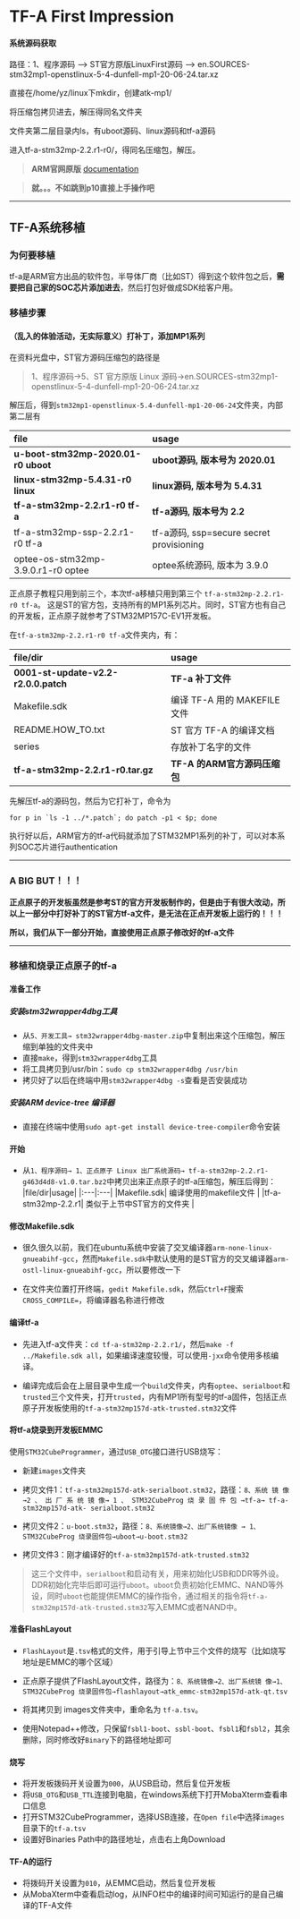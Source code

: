 # TF-A First Impression

#### 系统源码获取
路径：1、程序源码 --> ST官方原版LinuxFirst源码 --> en.SOURCES-stm32mp1-openstlinux-5-4-dunfell-mp1-20-06-24.tar.xz 


直接在/home/yz/linux下mkdir，创建atk-mp1/

将压缩包拷贝进去，解压得同名文件夹

文件夹第二层目录内ls，有uboot源码、linux源码和tf-a源码

进入tf-a-stm32mp-2.2.r1-r0/，得同名压缩包，解压。


>**ARM官网原版** [documentation](https://trustedfirmware-a.readthedocs.io/en/latest/index.html) 

>**就。。。不如跳到p10直接上手操作吧**

------


## TF-A系统移植

### 为何要移植

tf-a是ARM官方出品的软件包，半导体厂商（比如ST）得到这个软件包之后，**需要把自己家的SOC芯片添加进去**，然后打包好做成SDK给客户用。

### 移植步骤

#### （乱入的体验活动，无实际意义）打补丁，添加MP1系列
在资料光盘中，ST官方源码压缩包的路径是 
>1、程序源码→5、ST 官方原版 Linux 源码→en.SOURCES-stm32mp1-openstlinux-5-4-dunfell-mp1-20-06-24.tar.xz

解压后，得到`stm32mp1-openstlinux-5.4-dunfell-mp1-20-06-24`文件夹，内部第二层有


|file|usage|
|:---|:---|
|**u-boot-stm32mp-2020.01-r0 uboot** | **uboot源码, 版本号为 2020.01**|
|**linux-stm32mp-5.4.31-r0 linux** | **linux源码, 版本号为 5.4.31**|
|**tf-a-stm32mp-2.2.r1-r0 tf-a** | **tf-a源码, 版本号为 2.2**|
|tf-a-stm32mp-ssp-2.2.r1-r0 tf-a | tf-a源码, ssp=secure secret provisioning|
|optee-os-stm32mp-3.9.0.r1-r0 optee |optee系统源码, 版本为 3.9.0|

正点原子教程只用到前三个，本次tf-a移植只用到第三个 `tf-a-stm32mp-2.2.r1-r0 tf-a`。 这是ST的官方包，支持所有的MP1系列芯片。同时，ST官方也有自己的开发板，正点原子就参考了STM32MP157C-EV1开发板。

在`tf-a-stm32mp-2.2.r1-r0 tf-a`文件夹内，有：

|file/dir|usage|
|:---|:---|
|**0001-st-update-v2.2-r2.0.0.patch**|**TF-a 补丁文件**|
|Makefile.sdk|编译 TF-A 用的 MAKEFILE文件|
|README.HOW_TO.txt| ST 官方 TF-A 的编译文档|
|series| 存放补丁名字的文件|
|**tf-a-stm32mp-2.2.r1-r0.tar.gz** |**TF-A 的ARM官方源码压缩包**|

先解压tf-a的源码包，然后为它打补丁，命令为
```
for p in `ls -1 ../*.patch`; do patch -p1 < $p; done
```
执行好以后，ARM官方的tf-a代码就添加了STM32MP1系列的补丁，可以对本系列SOC芯片进行authentication

-----

### A BIG BUT！！！
**正点原子的开发板虽然是参考ST的官方开发板制作的，但是由于有很大改动，所以上一部分中打好补丁的ST官方tf-a文件，是无法在正点开发板上运行的！！！**

**所以，我们从下一部分开始，直接使用正点原子修改好的tf-a文件**


------

### 移植和烧录正点原子的tf-a

#### 准备工作

##### 安装stm32wrapper4dbg工具

* 从`5、开发工具→ stm32wrapper4dbg-master.zip`中复制出来这个压缩包，解压缩到单独的文件夹中
* 直接`make`，得到`stm32wrapper4dbg`工具
* 将工具拷贝到/usr/bin：`sudo cp stm32wrapper4dbg /usr/bin`
* 拷贝好了以后在终端中用`stm32wrapper4dbg -s`查看是否安装成功

##### 安装ARM device-tree 编译器

* 直接在终端中使用`sudo apt-get install device-tree-compiler`命令安装

#### 开始
* 从`1、程序源码→ 1、正点原子 Linux 出厂系统源码→ tf-a-stm32mp-2.2.r1-g463d4d8-v1.0.tar.bz2`中拷贝出来正点原子的tf-a压缩包，解压后得到：
|file/dir|usage|
|:---|:---|
|Makefile.sdk| 编译使用的makefile文件 |
|tf-a-stm32mp-2.2.r1| 类似于上节中ST官方的文件夹 |

#### 修改Makefile.sdk

* 很久很久以前，我们在ubuntu系统中安装了交叉编译器`arm-none-linux-gnueabihf-gcc`，然而`Makefile.sdk`中默认使用的是ST官方的交叉编译器`arm-ostl-linux-gnueabihf-gcc`，所以要修改一下

* 在文件夹位置打开终端，`gedit Makefile.sdk`，然后`Ctrl+F`搜索`CROSS_COMPILE=`，将编译器名称进行修改

#### 编译tf-a

* 先进入tf-a文件夹：`cd tf-a-stm32mp-2.2.r1/`，然后`make -f ../Makefile.sdk all`，如果编译速度较慢，可以使用`-jxx`命令使用多核编译。

* 编译完成后会在上层目录中生成一个`build`文件夹，内有`optee`、`serialboot`和`trusted`三个文件夹，打开`trusted`，内有MP1所有型号的tf-a固件，包括正点原子开发板使用的`tf-a-stm32mp157d-atk-trusted.stm32`文件

#### 将tf-a烧录到开发板EMMC

使用`STM32CubeProgrammer`，通过`USB_OTG`接口进行USB烧写：

* 新建`images`文件夹

* 拷贝文件1：`tf-a-stm32mp157d-atk-serialboot.stm32`，路径：`8、系统
镜 像 →2 、 出 厂 系 统 镜 像→ 1 、 STM32CubeProg 烧 录 固 件 包 →tf-a→ tf-a-stm32mp157d-atk-
serialboot.stm32`

* 拷贝文件2：`u-boot.stm32`，路径：`8、系统镜像→2、出厂系统镜像
→ 1、STM32CubeProg 烧录固件包→uboot→u-boot.stm32`

* 拷贝文件3：刚才编译好的`tf-a-stm32mp157d-atk-trusted.stm32`

> 这三个文件中，`serialboot`和启动有关，用来初始化USB和DDR等外设。DDR初始化完毕后即可运行`uboot`。`uboot`负责初始化EMMC、NAND等外设，同时`uboot`也能提供EMMC的操作指令，通过相关的指令将`tf-a-stm32mp157d-atk-trusted.stm32`写入EMMC或者NAND中。

#### 准备FlashLayout

* `FlashLayout`是`.tsv`格式的文件，用于引导上节中三个文件的烧写（比如烧写地址是EMMC的哪个区域）

* 正点原子提供了FlashLayout文件，路径为：`8、系统镜像→2、出厂系统镜
像→1、STM32CubeProg 烧录固件包→flashlayout→atk_emmc-stm32mp157d-atk-qt.tsv` 

* 将其拷贝到 images文件夹中，重命名为 `tf-a.tsv`。
* 使用Notepad++修改，只保留`fsbl1-boot`、`ssbl-boot`、`fsbl1`和`fsbl2`，其余删除，同时修改好`Binary`下的路径地址即可

#### 烧写
* 将开发板拨码开关设置为`000`，从USB启动，然后复位开发板
* 将`USB_OTG`和`USB_TTL`连接到电脑，在windows系统下打开MobaXterm查看串口信息
* 打开STM32CubeProgrammer，选择USB连接，在`Open file`中选择`images`目录下的`tf-a.tsv`
* 设置好Binaries Path中的路径地址，点击右上角Download

#### TF-A的运行
* 将拨码开关设置为`010`，从EMMC启动，然后复位开发板
* 从MobaXterm中查看启动log，从INFO栏中的编译时间可知运行的是自己编译的TF-A文件
